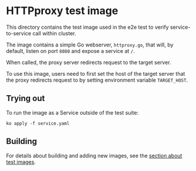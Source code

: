 # HTTPproxy test image

This directory contains the test image used in the e2e test to verify
service-to-service call within cluster.

The image contains a simple Go webserver, `httproxy.go`, that will, by default,
listen on port `8080` and expose a service at `/`.

When called, the proxy server redirects request to the target server.

To use this image, users need to first set the host of the target server that
the proxy redirects request to by setting environment variable `TARGET_HOST`.

## Trying out

To run the image as a Service outside of the test suite:

`ko apply -f service.yaml`

## Building

For details about building and adding new images, see the
[section about test images](/test/README.md#test-images).
